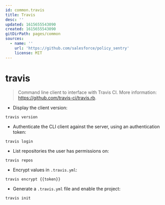```yaml
---
id: common.travis
title: Travis
desc: ''
updated: 1615655543090
created: 1615655543090
gitDirPath: pages/common
sources:
  - name: ''
    url: 'https://github.com/salesforce/policy_sentry'
    license: MIT
---
```

# travis

> Command line client to interface with Travis CI.
> More information: <https://github.com/travis-ci/travis.rb>.

- Display the client version:

`travis version`

- Authenticate the CLI client against the server, using an authentication token:

`travis login`

- List repositories the user has permissions on:

`travis repos`

- Encrypt values in `.travis.yml`:

`travis encrypt {{token}}`

- Generate a `.travis.yml` file and enable the project:

`travis init`

